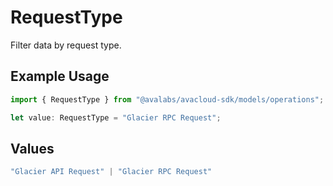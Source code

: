 # RequestType

Filter data by request type.

## Example Usage

```typescript
import { RequestType } from "@avalabs/avacloud-sdk/models/operations";

let value: RequestType = "Glacier RPC Request";
```

## Values

```typescript
"Glacier API Request" | "Glacier RPC Request"
```